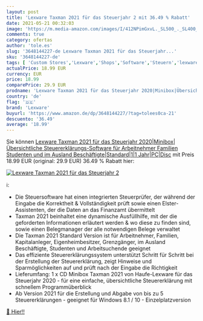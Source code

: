 ```yaml
---
layout: post
title: 'Lexware Taxman 2021 für das Steuerjahr 2 mit 36.49 % Rabatt'
date: 2021-05-21 00:32:03
image: 'https://m.media-amazon.com/images/I/412NPimGxvL._SL500_._SL400_.jpg'
comments: true
category: ofertas
author: 'tole.es'
slug: '3648144227-de Lexware Taxman 2021 für das Steuerjahr...'
sku: '3648144227-de'
tags: [ 'Custom Stores','Lexware','Shops','Software','Steuern','lexware', ]
actualPrice: 18.99 EUR
currency: EUR
price: 18.99
comparePrice: 29.9 EUR
prodname: 'Lexware Taxman 2021 für das Steuerjahr 2020|Minibox|Übersichtliche Steuererklärungs-Software für Arbeitnehmer  Familien  Studenten und im Ausland Beschäftigte|Standard|1|1 Jahr|PC|Disc'
country: 'de'
flag: '🇩🇪'
brand: 'Lexware'
buyurl: 'https://www.amazon.de/dp/3648144227/?tag=tolees0ca-21'
descuento: '36.49'
average: '18.99'
---
```


Sie können [Lexware Taxman 2021 für das Steuerjahr 2020|Minibox|Übersichtliche Steuererklärungs-Software für Arbeitnehmer  Familien  Studenten und im Ausland Beschäftigte|Standard|1|1 Jahr|PC|Disc](https://www.amazon.de/dp/3648144227/?tag=tolees0ca-21) mit Preis 18.99 EUR (original: 29.9 EUR) 36.49 % Rabatt hier:

[![Lexware Taxman 2021 für das Steuerjahr 2](https://m.media-amazon.com/images/I/412NPimGxvL._SL500_._SL400_.jpg)](https://www.amazon.de/dp/3648144227/?tag=tolees0ca-21)

ℹ️:

- Die Steuersoftware hat einen integrierten Steuerprüfer, der während der Eingabe die Korrektheit & Vollständigkeit prüft sowie einen Elster-Assistenten, der die Daten an das Finanzamt übermittelt
- Taxman 2021 beinhaltet eine dynamische Ausfüllhilfe, mit der die geforderten Informationen erläutert werden & wo diese zu finden sind, sowie einen Belegmanager der alle notwendigen Belege verwaltet
- Die Taxman 2021 Standard Version ist für Arbeitnehmer, Familien, Kapitalanleger, Eigenheimbesitzer, Grenzgänger, im Ausland Beschäftigte, Studenten und Arbeitsuchende geeignet
- Das effiziente Steuererklärungssystem unterstützt Schritt für Schritt bei der Erstellung der Steuererklärung, zeigt Hinweise und Sparmöglichkeiten auf und prüft nach der Eingabe die Richtigkeit
- Lieferumfang: 1 x CD Minibox Taxman 2021 von Haufe-Lexware für das Steuerjahr 2020 - für eine einfache, übersichtliche Steuererklärung mit schnellem Programmüberblick
- Ab Version 2021 für die Erstellung und Abgabe von bis zu 5 Steuererklärungen - geeignet für Windows 8.1 / 10 - Einzelplatzversion

[🛒 Hier!!](https://www.amazon.de/dp/3648144227/?tag=tolees0ca-21)
